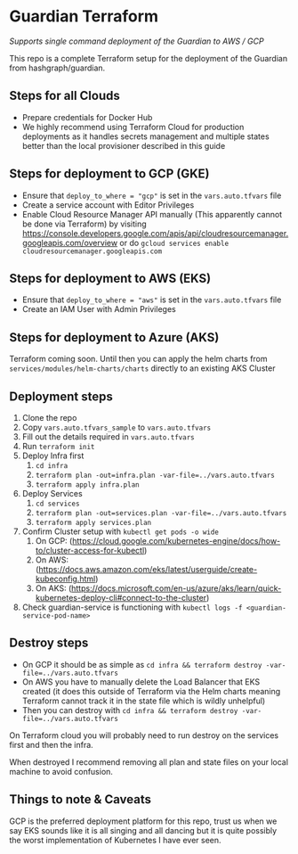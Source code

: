 # Guardian Terraform

*Supports single command deployment of the Guardian to AWS / GCP*

This repo is a complete Terraform setup for the deployment of the Guardian from hashgraph/guardian.

## Steps for all Clouds
- Prepare credentials for Docker Hub
- We highly recommend using Terraform Cloud for production deployments as it handles secrets management and multiple states better than the local provisioner described in this guide

## Steps for deployment to GCP (GKE)
- Ensure that `deploy_to_where = "gcp"` is set in the `vars.auto.tfvars` file
- Create a service account with Editor Privileges
- Enable Cloud Resource Manager API manually (This apparently cannot be done via Terraform) by visiting https://console.developers.google.com/apis/api/cloudresourcemanager.googleapis.com/overview or do `gcloud services enable cloudresourcemanager.googleapis.com`

 
## Steps for deployment to AWS (EKS)
- Ensure that `deploy_to_where = "aws"` is set in the `vars.auto.tfvars` file
- Create an IAM User with Admin Privileges

## Steps for deployment to Azure (AKS)
Terraform coming soon.
Until then you can apply the helm charts from `services/modules/helm-charts/charts` directly to an existing AKS Cluster

## Deployment steps

1. Clone the repo
2. Copy `vars.auto.tfvars_sample` to `vars.auto.tfvars`
3. Fill out the details required in `vars.auto.tfvars`
4. Run `terraform init`
5. Deploy Infra first
   1. `cd infra`
   2. `terraform plan -out=infra.plan -var-file=../vars.auto.tfvars`
   3. `terraform apply infra.plan`
6. Deploy Services
   1. `cd services`
   2. `terraform plan -out=services.plan -var-file=../vars.auto.tfvars`
   3. `terraform apply services.plan`
7. Confirm Cluster setup with `kubectl get pods -o wide` 
   1. On GCP: (https://cloud.google.com/kubernetes-engine/docs/how-to/cluster-access-for-kubectl)
   2. On AWS: (https://docs.aws.amazon.com/eks/latest/userguide/create-kubeconfig.html)
   3. On AKS: (https://docs.microsoft.com/en-us/azure/aks/learn/quick-kubernetes-deploy-cli#connect-to-the-cluster)
8. Check guardian-service is functioning with `kubectl logs -f <guardian-service-pod-name>`

## Destroy steps

- On GCP it should be as simple as  `cd infra && terraform destroy -var-file=../vars.auto.tfvars`
- On AWS you have to manually delete the Load Balancer that EKS created (it does this outside of Terraform 
via the Helm charts meaning Terraform cannot track it in the state file which is wildly unhelpful)
- Then you can destroy with `cd infra && terraform destroy -var-file=../vars.auto.tfvars`

On Terraform cloud you will probably need to run destroy on the services first and then the infra.

When destroyed I recommend removing all plan and state files on your local machine to avoid confusion.

## Things to note & Caveats

GCP is the preferred deployment platform for this repo, trust us when we say 
EKS sounds like it is all singing and all dancing but it is quite possibly the worst implementation
of Kubernetes I have ever seen.

